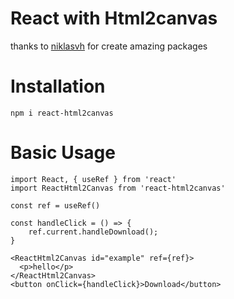 # React with Html2canvas
thanks to [niklasvh](https://github.com/niklasvh/html2canvas) for create amazing packages 

# Installation
``` npm i react-html2canvas ```

# Basic Usage
```
import React, { useRef } from 'react'
import ReactHtml2Canvas from 'react-html2canvas'

const ref = useRef()

const handleClick = () => {
    ref.current.handleDownload();
}

<ReactHtml2Canvas id="example" ref={ref}>
  <p>hello</p>
</ReactHtml2Canvas>
<button onClick={handleClick}>Download</button>
```
